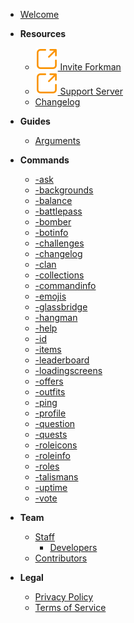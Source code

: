 - [Welcome](home.md)

- **Resources**
  - [<img src="_media/external.svg" alt=""> Invite Forkman](https://discord.com/api/oauth2/authorize?client_id=1037396167123816499&permissions=277025778753&scope=bot%20applications.commands)
  - [<img src="_media/external.svg" alt=""> Support Server](https://discord.gg/DEEZY5cwpy)
  - [Changelog](CHANGELOG.md)

- **Guides**
  - [Arguments](guides/arguments.md)

- **Commands**
  - [-ask](commands/ask.md)
  - [-backgrounds](commands/backgrounds.md)
  - [-balance](commands/balance.md)
  - [-battlepass](commands/battlepass.md)
  - [-bomber](commands/bomber.md)
  - [-botinfo](commands/botinfo.md)
  - [-challenges](commands/challenges.md)
  - [-changelog](commands/changelog.md)
  - [-clan](commands/clan.md)
  - [-collections](commands/collections.md)
  - [-commandinfo](commands/commandinfo.md)
  - [-emojis](commands/emojis.md)
  - [-glassbridge](commands/glassbridge.md)
  - [-hangman](commands/hangman.md)
  - [-help](commands/help.md)
  - [-id](commands/id.md)
  - [-items](commands/items.md)
  - [-leaderboard](commands/leaderboard.md)
  - [-loadingscreens](commands/loadingscreens.md)
  - [-offers](commands/offers.md)
  - [-outfits](commands/outfits.md)
  - [-ping](commands/ping.md)
  - [-profile](commands/profile.md)
  - [-question](commands/question.md)
  - [-quests](commands/quests.md)
  - [-roleicons](commands/roleicons.md)
  - [-roleinfo](commands/roleinfo.md)
  - [-roles](commands/roles.md)
  - [-talismans](commands/talismans.md)
  - [-uptime](commands/uptime.md)
  - [-vote](commands/vote.md)

- **Team**
  - [Staff](team/staff/introduction.md)
    - [Developers](team/staff/developers.md)
  - [Contributors](team/contributors.md)

- **Legal**
  - [Privacy Policy](legal/privacy.md)
  - [Terms of Service](legal/tos.md)
